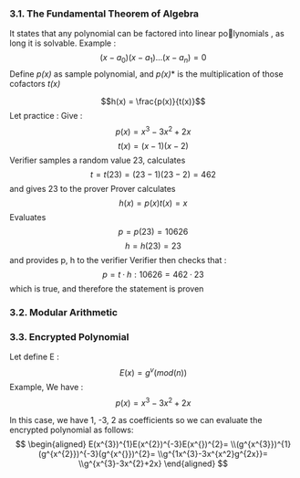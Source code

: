 ### 3.1. **The Fundamental Theorem of Algebra** 
It states that any polynomial can be factored into linear polynomials , as long it is solvable. Example :
$$(x − a_{0})(x − a_{1})...(x − a_{n}) = 0$$
Define *p(x)* as sample polynomial, and *p(x)** is the multiplication of those cofactors *t(x)* 


$$h(x) = \frac{p(x)}{t(x)}$$
Let practice : 
Give :
$$ p(x)  = x^3 - 3x^2 + 2x $$$$t(x) = (x-1)(x-2) $$
Verifier samples a random value 23, calculates  $$t = t(23) = (23 − 1)(23 − 2) = 462$$and gives 23 to the prover 
Prover calculates $$h(x) = p(x) t(x) = x$$Evaluates $$ p = p(23) = 10626 $$$$h = h(23) = 23 $$and provides p, h to the verifier 
Verifier then checks that :  $$p = t · h: 10626 = 462 · 23$$which is true, and therefore the statement is proven
### 3.2. Modular Arithmetic 
### 3.3. Encrypted Polynomial
Let define E  : $$E(x) = g^{v} (mod(n)) $$
Example, We have :
$$ p(x) = x^{3} - 3x^{2} + 2{x}$$

In this case, we have 1, -3, 2 as coefficients so we can evaluate the encrypted polynomial as follows:
$$
\begin{aligned}
E(x^{3})^{1}E(x^{2})^{-3}E(x^{})^{2}=
\\(g^{x^{3}})^{1}(g^{x^{2}})^{-3}(g^{x^{}})^{2}=
\\g^{1x^{3}-3x^{x^2}g^{2x}}=
\\g^{x^{3}-3x^{2}+2x}
\end{aligned}
$$


